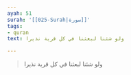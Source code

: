 ```yaml
---
ayah: 51
surah: '[[025-Surah|سورة]]'
tags:
- quran
text: ولو شئنا لبعثنا في كل قرية نذيرا

---
```

> ولو شئنا لبعثنا في كل قرية نذيرا
